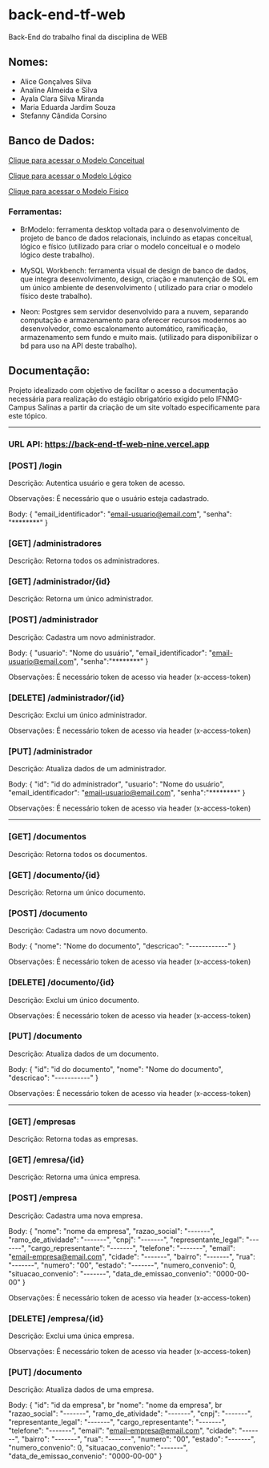 # back-end-tf-web
Back-End do trabalho final da disciplina de WEB

## Nomes:
- Alice Gonçalves Silva
- Analine Almeida e Silva
- Ayala Clara Silva Miranda
- Maria Eduarda Jardim Souza
- Stefanny Cândida Corsino

## Banco de Dados:

<a href="/src/db/modelo conceitual.png"> Clique para acessar o Modelo Conceitual</a> 

<a href="/src/db/modelo lógico.png"> Clique para acessar o Modelo Lógico</a>

<a href="/src/db/DDL.sql"> Clique para acessar o Modelo Físico</a>

### Ferramentas:

- BrModelo: ferramenta desktop voltada para o desenvolvimento de projeto de banco de dados relacionais, incluindo as etapas conceitual, lógico e físico (utilizado para criar o modelo conceitual e o modelo lógico deste trabalho).

- MySQL Workbench: ferramenta visual de design de banco de dados, que integra desenvolvimento, design, criação e manutenção de SQL em um único ambiente de desenvolvimento ( utilizado para criar o modelo físico deste trabalho).

- Neon: Postgres sem servidor desenvolvido para a nuvem, separando computação e armazenamento para oferecer recursos modernos ao desenvolvedor, como escalonamento automático, ramificação, armazenamento sem fundo e muito mais. (utilizado para disponibilizar o bd para uso na API deste trabalho).

## Documentação:

Projeto idealizado com objetivo de facilitar o acesso a documentação necessária para realização do estágio obrigatório exigido pelo IFNMG- Campus Salinas a partir da criação de um site voltado especificamente para este tópico.

<hr/>

### URL API: https://back-end-tf-web-nine.vercel.app

### [POST] /login

Descrição: Autentica usuário e gera token de acesso.

Observações: É necessário que o usuário esteja cadastrado.

Body:
{
  "email_identificador": "email-usuario@email.com",
  "senha": "********"
}

### [GET] /administradores

Descrição: Retorna todos os administradores.

### [GET] /administrador/{id}

Descrição: Retorna um único administrador.

### [POST] /administrador

Descrição: Cadastra um novo administrador.

Body:
{
  "usuario": "Nome do usuário",
  "email_identificador": "email-usuario@email.com",
  "senha":"********"
}

Observações: É necessário token de acesso via header (x-access-token)

### [DELETE] /administrador/{id}

Descrição: Exclui um único administrador.

Observações: É necessário token de acesso via header (x-access-token)

### [PUT] /administrador

Descrição: Atualiza dados de um administrador.

Body:
{
  "id": "id do administrador",
  "usuario": "Nome do usuário",
  "email_identificador": "email-usuario@email.com",
  "senha":"********"
}

Observações: É necessário token de acesso via header (x-access-token)

<hr/>

### [GET] /documentos

Descrição: Retorna todos os documentos.

### [GET] /documento/{id}

Descrição: Retorna um único documento.

### [POST] /documento

Descrição: Cadastra um novo documento.

Body:
{
  "nome": "Nome do documento",
  "descricao": "------------"
}

Observações: É necessário token de acesso via header (x-access-token)

### [DELETE] /documento/{id}

Descrição: Exclui um único documento.

Observações: É necessário token de acesso via header (x-access-token)

### [PUT] /documento

Descrição: Atualiza dados de um documento.

Body:
{
  "id": "id do documento",
  "nome": "Nome do documento",
  "descricao": "-----------"
}

Observações: É necessário token de acesso via header (x-access-token)

<hr/>

### [GET] /empresas

Descrição: Retorna todas as empresas.

### [GET] /emresa/{id}

Descrição: Retorna uma única empresa.

### [POST] /empresa

Descrição: Cadastra uma nova empresa.

Body:
{
  "nome": "nome da empresa",
  "razao_social": "-------",
  "ramo_de_atividade": "-------",
  "cnpj": "-------",
  "representante_legal": "-------",
  "cargo_representante": "-------",
  "telefone": "-------",
  "email": "email-empresa@email.com",
  "cidade": "-------",
  "bairro": "-------",
  "rua": "-------",
  "numero": "00",
  "estado": "-------",
  "numero_convenio": 0,
  "situacao_convenio": "-------",
  "data_de_emissao_convenio": "0000-00-00"
}

Observações: É necessário token de acesso via header (x-access-token)

### [DELETE] /empresa/{id}

Descrição: Exclui uma única empresa.

Observações: É necessário token de acesso via header (x-access-token)

### [PUT] /documento

Descrição: Atualiza dados de uma empresa.

Body:
{
  "id": "id da empresa", br
  "nome": "nome da empresa", br
  "razao_social": "-------",
  "ramo_de_atividade": "-------",
  "cnpj": "-------",
  "representante_legal": "-------",
  "cargo_representante": "-------",
  "telefone": "-------",
  "email": "email-empresa@email.com",
  "cidade": "-------",
  "bairro": "-------",
  "rua": "-------",
  "numero": "00",
  "estado": "-------",
  "numero_convenio": 0,
  "situacao_convenio": "-------",
  "data_de_emissao_convenio": "0000-00-00"
}